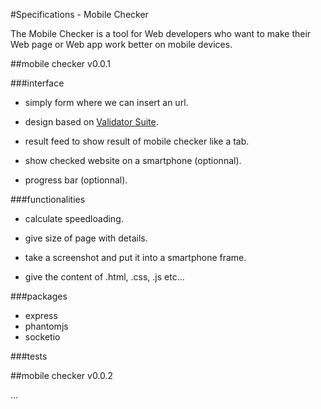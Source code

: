 #Specifications - Mobile Checker

The Mobile Checker is a tool for Web developers who want to make their Web page or Web app work better on mobile devices.


##mobile checker v0.0.1

###interface

* simply form where we can insert an url.

* design based on [Validator Suite](https://validator-suite.w3.org/).

* result feed to show result of mobile checker like a tab.

* show checked website on a smartphone (optionnal).

* progress bar (optionnal).

###functionalities

* calculate speedloading.

* give size of page with details.

* take a screenshot and put it into a smartphone frame.

* give the content of .html, .css, .js etc...

###packages

* express
* phantomjs
* socketio

###tests


##mobile checker v0.0.2

...


